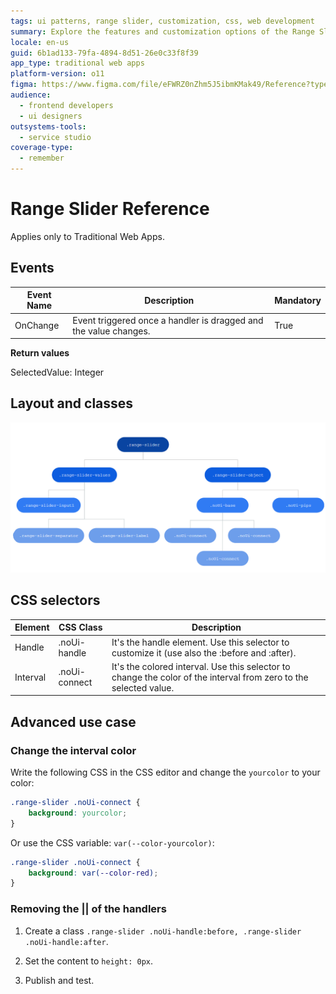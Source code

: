 ```yaml
---
tags: ui patterns, range slider, customization, css, web development
summary: Explore the features and customization options of the Range Slider UI Pattern in OutSystems 11 (O11) for Traditional Web Apps.
locale: en-us
guid: 6b1ad133-79fa-4894-8d51-26e0c33f8f39
app_type: traditional web apps
platform-version: o11
figma: https://www.figma.com/file/eFWRZ0nZhm5J5ibmKMak49/Reference?type=design&node-id=615%3A547&mode=design&t=Cx8ecjAITJrQMvRn-1
audience:
  - frontend developers
  - ui designers
outsystems-tools:
  - service studio
coverage-type:
  - remember
---
```


# Range Slider Reference

<div class="info" markdown="1">

Applies only to Traditional Web Apps.

</div>

## Events

| **Event Name** |  **Description** |  **Mandatory**  |
| ---|---|--- |  
| OnChange | Event triggered once a handler is dragged and the value changes.  |  True  |

**Return values**

SelectedValue: Integer
  
## Layout and classes

![Diagram illustrating the layout and components of the Range Slider UI Pattern for Traditional Web Apps](images/rangeslider-3-diag.png "Range Slider Layout Diagram")

## CSS selectors

| **Element** |  **CSS Class** |  **Description**  |
| ---|---|---  
| Handle |  .noUi-handle |  It's the handle element. Use this selector to customize it (use also the :before and :after). |
| Interval  |  .noUi-connect  |  It's the colored interval. Use this selector to change the color of the interval from zero to the selected value. |

## Advanced use case

### Change the interval color

Write the following CSS in the CSS editor and change the `yourcolor` to your color:

```css
.range-slider .noUi-connect {
    background: yourcolor;
}
```

Or use the CSS variable: `var(--color-yourcolor)`:

```css
.range-slider .noUi-connect {
    background: var(--color-red);
}
```

### Removing the || of the handlers

1. Create a class `.range-slider .noUi-handle:before, .range-slider .noUi-handle:after`.

1. Set the content to `height: 0px`.

1. Publish and test.
